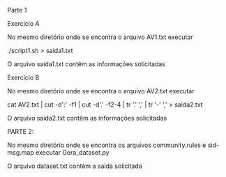 Parte 1

Exercício A

No mesmo diretório onde se encontra o arquivo AV1.txt executar

./script1.sh > saida1.txt

O arquivo saida1.txt contêm as informações solicitadas

Exercício B

No mesmo diretório onde se encontra o arquivo AV2.txt executar

cat AV2.txt | cut -d':' -f1 | cut -d'.' -f2-4 | tr '.' ',' | tr '-' ',' > saida2.txt

O arquivo saida2.txt contêm as informações solicitadas

PARTE 2:

No mesmo diretório onde se encontra os arquivos community.rules e sid-msg.map executar Gera_dataset.py

O arquivo dataset.txt contêm a saída solicitada